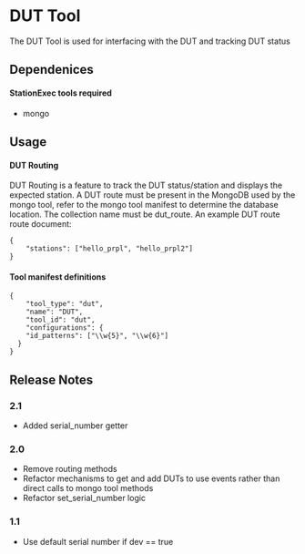 # DUT Tool

The DUT Tool is used for interfacing with the DUT and tracking DUT status

## Dependenices
#### StationExec tools required
- mongo

## Usage
#### DUT Routing
DUT Routing is a feature to track the DUT status/station and displays the expected station.
A DUT route must be present in the MongoDB used by the mongo tool, refer to the mongo tool manifest to determine the database location. The collection name must be dut_route. An example DUT route route document:
~~~~~~~~~~~~~~~~~~~~~~~~~~~~
{
    "stations": ["hello_prpl", "hello_prpl2"]
}
~~~~~~~~~~~~~~~~~~~~~~~~~~~~

#### Tool manifest definitions
~~~~~~~~~~~~~~~~~~~~~~~~~~~~
{
    "tool_type": "dut",
    "name": "DUT",
    "tool_id": "dut",
    "configurations": {
	"id_patterns": ["\\w{5}", "\\w{6}"]
  }
}
~~~~~~~~~~~~~~~~~~~~~~~~~~~~

## Release Notes

### 2.1
- Added serial_number getter

### 2.0
- Remove routing methods
- Refactor mechanisms to get and add DUTs to use events rather than direct calls to mongo tool methods
- Refactor set_serial_number logic
### 1.1
- Use default serial number if dev == true

